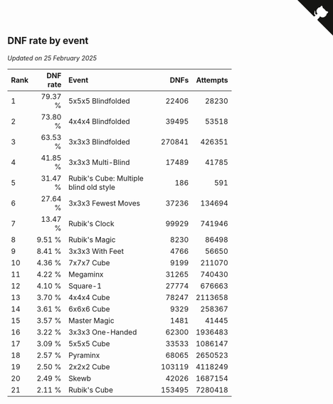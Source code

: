 ## DNF rate by event

*Updated on 25 February 2025*

| Rank | DNF rate | Event | DNFs | Attempts |
| :--- | ---: | :--- | ---: | ---: |
| 1 | 79.37 % | 5x5x5 Blindfolded | 22406 | 28230 |
| 2 | 73.80 % | 4x4x4 Blindfolded | 39495 | 53518 |
| 3 | 63.53 % | 3x3x3 Blindfolded | 270841 | 426351 |
| 4 | 41.85 % | 3x3x3 Multi-Blind | 17489 | 41785 |
| 5 | 31.47 % | Rubik's Cube: Multiple blind old style | 186 | 591 |
| 6 | 27.64 % | 3x3x3 Fewest Moves | 37236 | 134694 |
| 7 | 13.47 % | Rubik's Clock | 99929 | 741946 |
| 8 | 9.51 % | Rubik's Magic | 8230 | 86498 |
| 9 | 8.41 % | 3x3x3 With Feet | 4766 | 56650 |
| 10 | 4.36 % | 7x7x7 Cube | 9199 | 211070 |
| 11 | 4.22 % | Megaminx | 31265 | 740430 |
| 12 | 4.10 % | Square-1 | 27774 | 676663 |
| 13 | 3.70 % | 4x4x4 Cube | 78247 | 2113658 |
| 14 | 3.61 % | 6x6x6 Cube | 9329 | 258367 |
| 15 | 3.57 % | Master Magic | 1481 | 41445 |
| 16 | 3.22 % | 3x3x3 One-Handed | 62300 | 1936483 |
| 17 | 3.09 % | 5x5x5 Cube | 33533 | 1086147 |
| 18 | 2.57 % | Pyraminx | 68065 | 2650523 |
| 19 | 2.50 % | 2x2x2 Cube | 103119 | 4118249 |
| 20 | 2.49 % | Skewb | 42026 | 1687154 |
| 21 | 2.11 % | Rubik's Cube | 153495 | 7280418 |


<a href="https://github.com/JustinTimeCuber/wca_statistics" class="github-corner" aria-label="View source on Github"><svg width="80" height="80" viewBox="0 0 250 250" style="fill:#151513; color:#fff; position: absolute; top: 0; border: 0; right: 0;" aria-hidden="true"><path d="M0,0 L115,115 L130,115 L142,142 L250,250 L250,0 Z"></path><path d="M128.3,109.0 C113.8,99.7 119.0,89.6 119.0,89.6 C122.0,82.7 120.5,78.6 120.5,78.6 C119.2,72.0 123.4,76.3 123.4,76.3 C127.3,80.9 125.5,87.3 125.5,87.3 C122.9,97.6 130.6,101.9 134.4,103.2" fill="currentColor" style="transform-origin: 130px 106px;" class="octo-arm"></path><path d="M115.0,115.0 C114.9,115.1 118.7,116.5 119.8,115.4 L133.7,101.6 C136.9,99.2 139.9,98.4 142.2,98.6 C133.8,88.0 127.5,74.4 143.8,58.0 C148.5,53.4 154.0,51.2 159.7,51.0 C160.3,49.4 163.2,43.6 171.4,40.1 C171.4,40.1 176.1,42.5 178.8,56.2 C183.1,58.6 187.2,61.8 190.9,65.4 C194.5,69.0 197.7,73.2 200.1,77.6 C213.8,80.2 216.3,84.9 216.3,84.9 C212.7,93.1 206.9,96.0 205.4,96.6 C205.1,102.4 203.0,107.8 198.3,112.5 C181.9,128.9 168.3,122.5 157.7,114.1 C157.9,116.9 156.7,120.9 152.7,124.9 L141.0,136.5 C139.8,137.7 141.6,141.9 141.8,141.8 Z" fill="currentColor" class="octo-body"></path></svg></a><style>.github-corner:hover .octo-arm{animation:octocat-wave 560ms ease-in-out}@keyframes octocat-wave{0%,100%{transform:rotate(0)}20%,60%{transform:rotate(-25deg)}40%,80%{transform:rotate(10deg)}}@media (max-width:500px){.github-corner:hover .octo-arm{animation:none}.github-corner .octo-arm{animation:octocat-wave 560ms ease-in-out}}</style>
